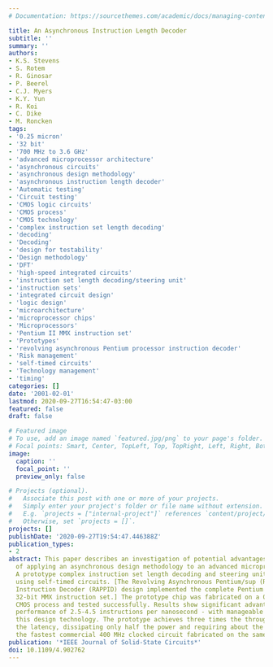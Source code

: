 ```yaml
---
# Documentation: https://sourcethemes.com/academic/docs/managing-content/

title: An Asynchronous Instruction Length Decoder
subtitle: ''
summary: ''
authors:
- K.S. Stevens
- S. Rotem
- R. Ginosar
- P. Beerel
- C.J. Myers
- K.Y. Yun
- R. Koi
- C. Dike
- M. Roncken
tags:
- '0.25 micron'
- '32 bit'
- '700 MHz to 3.6 GHz'
- 'advanced microprocessor architecture'
- 'asynchronous circuits'
- 'asynchronous design methodology'
- 'asynchronous instruction length decoder'
- 'Automatic testing'
- 'Circuit testing'
- 'CMOS logic circuits'
- 'CMOS process'
- 'CMOS technology'
- 'complex instruction set length decoding'
- 'decoding'
- 'Decoding'
- 'design for testability'
- 'Design methodology'
- 'DFT'
- 'high-speed integrated circuits'
- 'instruction set length decoding/steering unit'
- 'instruction sets'
- 'integrated circuit design'
- 'logic design'
- 'microarchitecture'
- 'microprocessor chips'
- 'Microprocessors'
- 'Pentium II MMX instruction set'
- 'Prototypes'
- 'revolving asynchronous Pentium processor instruction decoder'
- 'Risk management'
- 'self-timed circuits'
- 'Technology management'
- 'timing'
categories: []
date: '2001-02-01'
lastmod: 2020-09-27T16:54:47-03:00
featured: false
draft: false

# Featured image
# To use, add an image named `featured.jpg/png` to your page's folder.
# Focal points: Smart, Center, TopLeft, Top, TopRight, Left, Right, BottomLeft, Bottom, BottomRight.
image:
  caption: ''
  focal_point: ''
  preview_only: false

# Projects (optional).
#   Associate this post with one or more of your projects.
#   Simply enter your project's folder or file name without extension.
#   E.g. `projects = ["internal-project"]` references `content/project/deep-learning/index.md`.
#   Otherwise, set `projects = []`.
projects: []
publishDate: '2020-09-27T19:54:47.446388Z'
publication_types:
- 2
abstract: This paper describes an investigation of potential advantages and pitfalls
  of applying an asynchronous design methodology to an advanced microprocessor architecture.
  A prototype complex instruction set length decoding and steering unit was implemented
  using self-timed circuits. [The Revolving Asynchronous Pentium/sup (R)/ Processor
  Instruction Decoder (RAPPID) design implemented the complete Pentium II/sup (R)/
  32-bit MMX instruction set.] The prototype chip was fabricated on a 0.25 /spl mu/m
  CMOS process and tested successfully. Results show significant advantages - in particular,
  performance of 2.5-4.5 instructions per nanosecond - with manageable risks using
  this design technology. The prototype achieves three times the throughput and half
  the latency, dissipating only half the power and requiring about the same area as
  the fastest commercial 400 MHz clocked circuit fabricated on the same process.
publication: '*IEEE Journal of Solid-State Circuits*'
doi: 10.1109/4.902762
---
```

